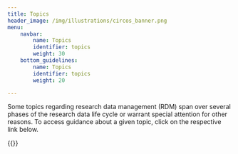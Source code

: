 ```yaml
---
title: Topics
header_image: /img/illustrations/circos_banner.png
menu:
    navbar:
        name: Topics
        identifier: topics
        weight: 30
    bottom_guidelines:
        name: Topics
        identifier: topics
        weight: 20

---
```


Some topics regarding research data management (RDM) span over several phases of the research data life cycle or warrant special attention for other reasons. To access guidance about a given topic, click on the respective link below.

{{<display-topics >}}
